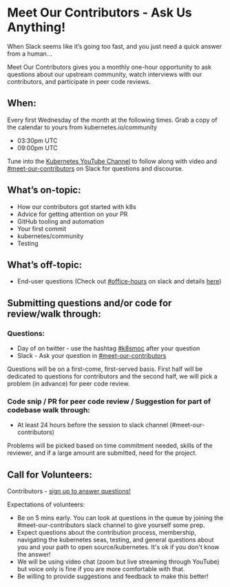 # Meet Our Contributors - Ask Us Anything! 

When Slack seems like it’s going too fast, and you just need a quick answer from a human...

Meet Our Contributors gives you a monthly one-hour opportunity to ask questions about our upstream community, watch interviews with our contributors, and participate in peer code reviews.

## When:
Every first Wednesday of the month at the following times. Grab a copy of the calendar to yours from kubernetes.io/community
* 03:30pm UTC 
* 09:00pm UTC 

Tune into the [Kubernetes YouTube Channel](https://www.youtube.com/c/KubernetesCommunity/live) to follow along with video and [#meet-our-contributors](https://kubernetes.slack.com/messages/meet-our-contributors) on Slack for questions and discourse. 

## What’s on-topic: 
* How our contributors got started with k8s
* Advice for getting attention on your PR
* GitHub tooling and automation
* Your first commit
* kubernetes/community
* Testing 

## What’s off-topic:
* End-user questions (Check out [#office-hours](https://kubernetes.slack.com/messages/office-hours) on slack and details [here](/events/office-hours.md))

## Submitting questions and/or code for review/walk through:
### Questions:
* Day of on twitter - use the hashtag [#k8smoc](https://twitter.com/hashtag/k8smoc) after your question   
* Slack - Ask your question in [#meet-our-contributors](https://kubernetes.slack.com/messages/meet-our-contributors)


Questions will be on a first-come, first-served basis. First half will be dedicated to questions for contributors and the second half, we will pick a problem (in advance) for peer code review.

### Code snip / PR for peer code review / Suggestion for part of codebase walk through:
* At least 24 hours before the session to slack channel (#meet-our-contributors)

Problems will be picked based on time commitment needed, skills of the reviewer, and if a large amount are submitted, need for the project. 

## Call for Volunteers:
Contributors - [sign up to answer questions!](https://goo.gl/uhEJ33) 

Expectations of volunteers:
* Be on 5 mins early. You can look at questions in the queue by joining the #meet-our-contributors slack channel to give yourself some prep.
* Expect questions about the contribution process, membership, navigating the kubernetes seas, testing, and general questions about you and your path to open source/kubernetes. It's ok if you don't know the answer!
* We will be using video chat (zoom but live streaming through YouTube) but voice only is fine if you are more comfortable with that.
* Be willing to provide suggestions and feedback to make this better!


